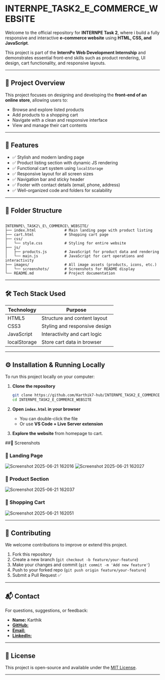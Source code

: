 # INTERNPE_TASK2_E_COMMERCE_WEBSITE

Welcome to the official repository for **INTERNPE Task 2**, where i build a fully responsive and interactive **e-commerce website** using **HTML, CSS, and JavaScript**.

This project is part of the **InternPe Web Development Internship** and demonstrates essential front-end skills such as product rendering, UI design, cart functionality, and responsive layouts.

---

## 📍 Project Overview

This project focuses on designing and developing the **front-end of an online store**, allowing users to:

- Browse and explore listed products
- Add products to a shopping cart
- Navigate with a clean and responsive interface
- View and manage their cart contents

---

## 🎯 Features

- ✅ Stylish and modern landing page
- ✅ Product listing section with dynamic JS rendering
- ✅ Functional cart system using `localStorage`
- ✅ Responsive layout for all screen sizes
- ✅ Navigation bar and sticky header
- ✅ Footer with contact details (email, phone, address)
- ✅ Well-organized code and folders for scalability

---

## 📁 Folder Structure

```

INTERNPE\_TASK2\_E\_COMMERCE\_WEBSITE/
├── index.html             # Main landing page with product listing
├── cart.html              # Shopping cart page
├── css/
│   └── style.css          # Styling for entire website
├── js/
│   ├── products.js        # JavaScript for product data and rendering
│   └── main.js            # JavaScript for cart operations and interactivity
├── images/                # All image assets (products, icons, etc.)
│   └── screenshots/       # Screenshots for README display
└── README.md              # Project documentation

````

---

## 🛠️ Tech Stack Used

| Technology  | Purpose                      |
|-------------|-------------------------------|
| HTML5       | Structure and content layout  |
| CSS3        | Styling and responsive design |
| JavaScript  | Interactivity and cart logic  |
| localStorage| Store cart data in browser    |

---

## ⚙️ Installation & Running Locally

To run this project locally on your computer:

1. **Clone the repository**
   ```bash
   git clone https://github.com/Karthik7-hub/INTERNPE_TASK2_E_COMMERCE_WEBSITE.git
   cd INTERNPE_TASK2_E_COMMERCE_WEBSITE
   ````

2. **Open `index.html` in your browser**

   * You can double-click the file
   * Or use **VS Code + Live Server extension**

3. **Explore the website** from homepage to cart.

##📸 Screenshots

### 🔹 Landing Page

![Screenshot 2025-06-21 162016](https://github.com/user-attachments/assets/537683cf-8ee9-4d32-b985-a144fad84f0e)
![Screenshot 2025-06-21 162027](https://github.com/user-attachments/assets/cdf2394c-f540-4de0-9490-38072675a4ff)

### 🔹 Product Section

![Screenshot 2025-06-21 162037](https://github.com/user-attachments/assets/7169817f-0c95-43be-98f9-7f5a3aa71b41)

### 🔹 Shopping Cart

![Screenshot 2025-06-21 162051](https://github.com/user-attachments/assets/21a48829-eac9-4141-bc0c-96a29caf745c)


---

## 🤝 Contributing

We welcome contributions to improve or extend this project.

1. Fork this repository
2. Create a new branch (`git checkout -b feature/your-feature`)
3. Make your changes and commit (`git commit -m 'Add new feature'`)
4. Push to your forked repo (`git push origin feature/your-feature`)
5. Submit a Pull Request ✅

---

## 📬 Contact

For questions, suggestions, or feedback:

* **Name:** Karthik
* [**GitHub:**](https://github.com/Karthik7-hub)
* [**Email:**](mailto:vkarthik4321@gmail.com.com)
* [**LinkedIn:**](https://www.linkedin.com/in/vana-karthik-36aa25290/)

---

## 📝 License

This project is open-source and available under the [MIT License](LICENSE).

---

